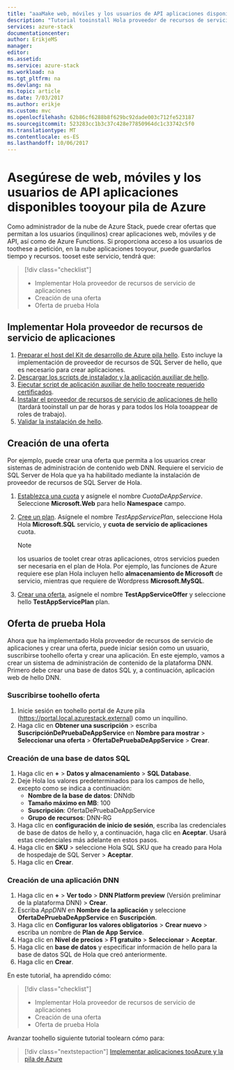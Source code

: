 ```yaml
---
title: "aaaMake web, móviles y los usuarios de API aplicaciones disponibles tooyour pila de Azure | Documentos de Microsoft"
description: "Tutorial tooinstall Hola proveedor de recursos de servicio de aplicaciones y crear ofertas que proporcionan la pila de Azure a los usuarios Hola capacidad toocreate web, móviles y aplicaciones de API."
services: azure-stack
documentationcenter: 
author: ErikjeMS
manager: 
editor: 
ms.assetid: 
ms.service: azure-stack
ms.workload: na
ms.tgt_pltfrm: na
ms.devlang: na
ms.topic: article
ms.date: 7/03/2017
ms.author: erikje
ms.custom: mvc
ms.openlocfilehash: 62b86cf6288b8f629bc92dade003c712fe523187
ms.sourcegitcommit: 523283cc1b3c37c428e77850964dc1c33742c5f0
ms.translationtype: MT
ms.contentlocale: es-ES
ms.lasthandoff: 10/06/2017
---
```

# <a name="make-web-mobile-and-api-apps-available-tooyour-azure-stack-users"></a>Asegúrese de web, móviles y los usuarios de API aplicaciones disponibles tooyour pila de Azure

Como administrador de la nube de Azure Stack, puede crear ofertas que permitan a los usuarios (inquilinos) crear aplicaciones web, móviles y de API, así como de Azure Functions. Si proporciona acceso a los usuarios de toothese a petición, en la nube aplicaciones tooyour, puede guardarlos tiempo y recursos. tooset este servicio, tendrá que:

> [!div class="checklist"]
> * Implementar Hola proveedor de recursos de servicio de aplicaciones
> * Creación de una oferta
> * Oferta de prueba Hola

## <a name="deploy-hello-app-service-resource-provider"></a>Implementar Hola proveedor de recursos de servicio de aplicaciones

1. [Preparar el host del Kit de desarrollo de Azure pila hello](azure-stack-app-service-before-you-get-started.md). Esto incluye la implementación de proveedor de recursos de SQL Server de hello, que es necesario para crear aplicaciones.
2. [Descargar los scripts de instalador y la aplicación auxiliar de hello](azure-stack-app-service-deploy.md#download-the-required-components).
3. [Ejecutar script de aplicación auxiliar de hello toocreate requerido certificados](azure-stack-app-service-deploy.md#create-certificates-required-by-app-service-on-azure-stack).
4. [Instalar el proveedor de recursos de servicio de aplicaciones de hello](azure-stack-app-service-deploy.md#use-the-installer-to-download-and-install-app-service-on-azure-stack) (tardará tooinstall un par de horas y para todos los Hola tooappear de roles de trabajo).
5. [Validar la instalación de hello](azure-stack-app-service-deploy.md#validate-the-app-service-on-azure-stack-installation).

## <a name="create-an-offer"></a>Creación de una oferta

Por ejemplo, puede crear una oferta que permita a los usuarios crear sistemas de administración de contenido web DNN. Requiere el servicio de SQL Server de Hola que ya ha habilitado mediante la instalación de proveedor de recursos de SQL Server de Hola.

1.  [Establezca una cuota](azure-stack-setting-quotas.md) y asígnele el nombre *CuotaDeAppService*. Seleccione **Microsoft.Web** para hello **Namespace** campo.
2.  [Cree un plan](azure-stack-create-plan.md). Asígnele el nombre *TestAppServicePlan*, seleccione Hola Hola **Microsoft.SQL** servicio, y **cuota de servicio de aplicaciones** cuota.

    > [!NOTE]
    > los usuarios de toolet crear otras aplicaciones, otros servicios pueden ser necesaria en el plan de Hola. Por ejemplo, las funciones de Azure requiere ese plan Hola incluyen hello **almacenamiento de Microsoft** de servicio, mientras que requiere de Wordpress **Microsoft.MySQL**.
    > 
    >

3.  [Crear una oferta](azure-stack-create-offer.md), asígnele el nombre **TestAppServiceOffer** y seleccione hello **TestAppServicePlan** plan.

## <a name="test-hello-offer"></a>Oferta de prueba Hola

Ahora que ha implementado Hola proveedor de recursos de servicio de aplicaciones y crear una oferta, puede iniciar sesión como un usuario, suscribirse toohello oferta y crear una aplicación. En este ejemplo, vamos a crear un sistema de administración de contenido de la plataforma DNN. Primero debe crear una base de datos SQL y, a continuación, aplicación web de hello DNN.

### <a name="subscribe-toohello-offer"></a>Suscribirse toohello oferta
1. Inicie sesión en toohello portal de Azure pila (https://portal.local.azurestack.external) como un inquilino.
2. Haga clic en **Obtener una suscripción** > escriba **SuscripciónDePruebaDeAppService** en **Nombre para mostrar** > **Seleccionar una oferta**  >  **OfertaDePruebaDeAppService** > **Crear**.

### <a name="create-a-sql-database"></a>Creación de una base de datos SQL

1. Haga clic en **+** > **Datos y almacenamiento** > **SQL Database**.
2. Deje Hola los valores predeterminados para los campos de hello, excepto como se indica a continuación:
    - **Nombre de la base de datos**: DNNdb
    - **Tamaño máximo en MB**: 100
    - **Suscripción**: OfertaDePruebaDeAppService
    - **Grupo de recursos**: DNN-RG
3. Haga clic en **configuración de inicio de sesión**, escriba las credenciales de base de datos de hello y, a continuación, haga clic en **Aceptar**. Usará estas credenciales más adelante en estos pasos.
4. Haga clic en **SKU** > seleccione Hola SQL SKU que ha creado para Hola de hospedaje de SQL Server > **Aceptar**.
5. Haga clic en **Crear**.

### <a name="create-a-dnn-app"></a>Creación de una aplicación DNN    

1. Haga clic en  **+**   >  **Ver todo** > **DNN Platform preview** (Versión preliminar de la plataforma DNN)  > **Crear**.
2. Escriba *AppDNN* en **Nombre de la aplicación** y seleccione **OfertaDePruebaDeAppService** en **Suscripción**.
3. Haga clic en **Configurar los valores obligatorios** > **Crear nuevo** > escriba un nombre de **Plan de App Service**.
4. Haga clic en **Nivel de precios** > **F1 gratuito** > **Seleccionar** > **Aceptar**.
5. Haga clic en **base de datos** y especificar información de hello para la base de datos SQL de Hola que creó anteriormente.
6. Haga clic en **Crear**.

En este tutorial, ha aprendido cómo:

> [!div class="checklist"]
> * Implementar Hola proveedor de recursos de servicio de aplicaciones
> * Creación de una oferta
> * Oferta de prueba Hola

Avanzar toohello siguiente tutorial toolearn cómo para:

> [!div class="nextstepaction"]
> [Implementar aplicaciones tooAzure y la pila de Azure](azure-stack-solution-pipeline.md)
